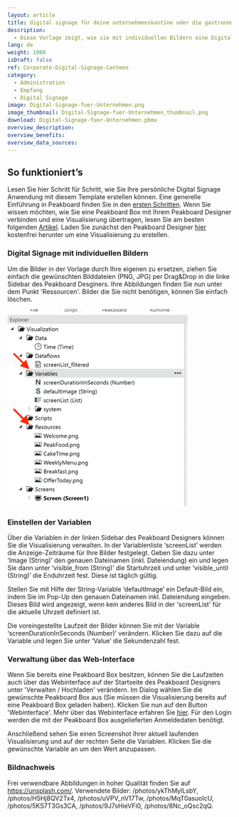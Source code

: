 ```yaml
---
layout: article
title: digital signage für deine unternehmenskantine oder die gastronomie
description: 
  - Diese Vorlage zeigt, wie sie mit individuellen Bildern eine Digital Signage Anwendung kreieren können. Laden Sie Ihre bevorzugten Bilder in die Visualisierung und definieren Sie welches Bild wann angezeigt werden soll. Ihre Abbildungen und Uhrzeiten können Sie sowohl über den Peakboard Designer als auch über die API (Webinterface oder Peakboard App) verwalten.
lang: de
weight: 1000
isDraft: false
ref: Corporate-Digital-Signage-Canteen
category:
  - Administration
  - Empfang
  - Digital Signage
image: Digital-Signage-fuer-Unternehmen.png
image_thumbnail: Digital-Signage-fuer-Unternehmen_thumbnail.png
download: Digital-Signage-fuer-Unternehmen.pbmx
overview_description:
overview_benefits:
overview_data_sources:
---
```

## So funktioniert’s
Lesen Sie hier Schritt für Schritt, wie Sie Ihre persönliche Digital Signage Anwendung mit diesem Template erstellen können. Eine generelle Einführung in Peakboard finden Sie in den [ersten Schritten](https://peakboard.rocks/erste-schritte). Wenn Sie wissen möchten, wie Sie eine Peakboard Box mit Ihrem Peakboard Designer verbinden und eine Visualisierung übertragen, lesen Sie am besten folgenden [Artikel](https://peakboard.rocks/anschliessen). Laden Sie zunächst den Peakboard Designer [hier](https://peakboard.com/peakboard-designer/?utm_source=templates_overview&utm_medium=description_link&utm_campaign=templates) kostenfrei herunter um eine Visualisierung zu erstellen.

### Digital Signage mit individuellen Bildern
Um die Bilder in der Vorlage durch Ihre eigenen zu ersetzen, ziehen Sie einfach die gewünschten Bilddateien (PNG, JPG) per Drag&Drop in die linke Sidebar des Peakboard Desginers. Ihre Abbildungen finden Sie nun unter dem Punkt 'Ressourcen'. Bilder die Sie nicht benötigen, können Sie einfach löschen.

![image_live](assets/screenshot_variables_resources.png)

### Einstellen der Variablen
Über die Variablen in der linken Sidebar des Peakboard Designers können Sie die Visualisierung verwalten. In der Variablenliste ‘screenList’ werden die Anzeige-Zeiträume für Ihre Bilder festgelegt. Geben Sie dazu unter ‘Image (String)’ den genauen Dateinamen (inkl. Dateiendung) ein und legen Sie dann unter ‘visible_from (String)’ die Startuhrzeit und unter ‘visible_until (String)’ die Enduhrzeit fest. Diese ist täglich gültig.

Stellen Sie mit Hilfe der String-Variable ‘defaultImage’ ein Default-Bild ein, indem Sie im Pop-Up den genauen Dateinamen inkl. Dateiendung eingeben. Dieses Bild wird angezeigt, wenn kein anderes Bild in der 'screenList' für die aktuelle Uhrzeit definiert ist.

Die voreingestellte Laufzeit der Bilder können Sie mit der Variable ‘screenDurationInSeconds (Number)’ verändern. Klicken Sie dazu auf die Variable und legen Sie unter ‘Value’ die Sekundenzahl fest.

### Verwaltung über das Web-Interface
Wenn Sie bereits eine Peakboard Box besitzen, können Sie die Laufzeiten auch über das Webinterface auf der Startseite des Peakboard Designers unter 'Verwalten / Hochladen' verändern. Im Dialog wählen Sie die gewünschte Peakboard Box aus (Sie müssen die Visualisierung bereits auf eine Peakboard Box geladen haben). Klicken Sie nun auf den Button 'Webinterface'. Mehr über das Webinterface erfahren Sie [hier](https://peakboard.rocks/webinterface). Für den Login werden die mit der Peakboard Box ausgelieferten Anmeldedaten benötigt.

Anschließend sehen Sie einen Screenshot Ihrer aktuell laufenden Visualisierung und auf der rechten Seite die Variablen. Klicken Sie die gewünschte Variable an um den Wert anzupassen.

### Bildnachweis
Frei verwendbare Abbildungen in hoher Qualität finden Sie auf https://unsplash.com/. Verwendete Bilder: /photos/ykThMylLsbY, /photos/H5Hj8QV2Tx4, /photos/uVPV_nV17Tw, /photos/MqT0asuoIcU, /photos/5KS7T3Gs3CA, /photos/9J7sHieVFi0, /photos/8Nc_oQsc2qQ.